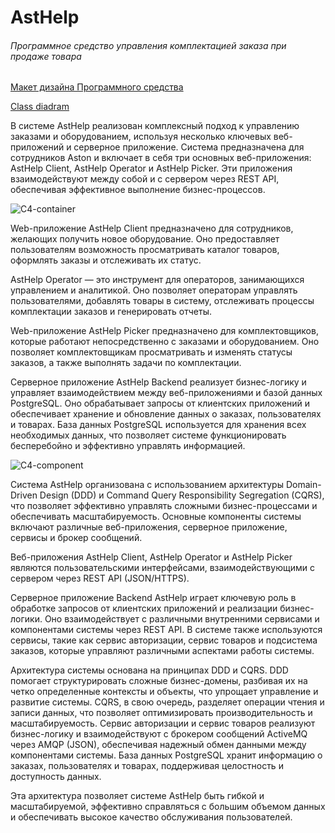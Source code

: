 # AstHelp
###### Программное средство управления комплектацией заказа при продаже товара

 [Макет дизайна Программного средства](https://www.figma.com/design/8CPJnddexH57UAMTKLGtJ4/%D0%B4%D0%B8%D0%BF%D0%BB%D0%BE%D0%BC?node-id=0-1&t=XpH2bcQ2ieBZyz36-1)

 [Class diadram](https://github.com/polinaLesak/AstHelp/doc/images/class.png)


В системе AstHelp реализован комплексный подход к управлению заказами и оборудованием, используя несколько ключевых веб-приложений и серверное приложение. Система предназначена для сотрудников Aston и включает в себя три основных веб-приложения: AstHelp Client, AstHelp Operator и AstHelp Picker. Эти приложения взаимодействуют между собой и с сервером через REST API, обеспечивая эффективное выполнение бизнес-процессов.

![C4-container](https://github.com/polinaLesak/AstHelp/doc/images/C4_container.jpg)
 
 Web-приложение AstHelp Client предназначено для сотрудников, желающих получить новое оборудование. Оно предоставляет пользователям возможность просматривать каталог товаров, оформлять заказы и отслеживать их статус.

AstHelp Operator — это инструмент для операторов, занимающихся управлением и аналитикой. Оно позволяет операторам управлять пользователями, добавлять товары в систему, отслеживать процессы комплектации заказов и генерировать отчеты. 

Web-приложение AstHelp Picker предназначено для комплектовщиков, которые работают непосредственно с заказами и оборудованием. Оно позволяет комплектовщикам просматривать и изменять статусы заказов, а также выполнять задачи по комплектации.

Серверное приложение AstHelp Backend реализует бизнес-логику и управляет взаимодействием между веб-приложениями и базой данных PostgreSQL. Оно обрабатывает запросы от клиентских приложений и обеспечивает хранение и обновление данных о заказах, пользователях и товарах. База данных PostgreSQL используется для хранения всех необходимых данных, что позволяет системе функционировать бесперебойно и эффективно управлять информацией.

![C4-component](https://github.com/polinaLesak/AstHelp/doc/images/C4_component.jpg)

Система AstHelp организована с использованием архитектуры Domain-Driven Design (DDD) и Command Query Responsibility Segregation (CQRS), что позволяет эффективно управлять сложными бизнес-процессами и обеспечивать масштабируемость. Основные компоненты системы включают различные веб-приложения, серверное приложение, сервисы и брокер сообщений.

Веб-приложения AstHelp Client, AstHelp Operator и AstHelp Picker являются пользовательскими интерфейсами, взаимодействующими с сервером через REST API (JSON/HTTPS).

Серверное приложение Backend AstHelp играет ключевую роль в обработке запросов от клиентских приложений и реализации бизнес-логики. Оно взаимодействует с различными внутренними сервисами и компонентами системы через REST API. В системе также используются сервисы, такие как сервис авторизации, сервис товаров и подсистема заказов, которые управляют различными аспектами работы системы.

Архитектура системы основана на принципах DDD и CQRS. DDD помогает структурировать сложные бизнес-домены, разбивая их на четко определенные контексты и объекты, что упрощает управление и развитие системы. CQRS, в свою очередь, разделяет операции чтения и записи данных, что позволяет оптимизировать производительность и масштабируемость. Сервис авторизации и сервис товаров реализуют бизнес-логику и взаимодействуют с брокером сообщений ActiveMQ через AMQP (JSON), обеспечивая надежный обмен данными между компонентами системы. База данных PostgreSQL хранит информацию о заказах, пользователях и товарах, поддерживая целостность и доступность данных.

Эта архитектура позволяет системе AstHelp быть гибкой и масштабируемой, эффективно справляться с большим объемом данных и обеспечивать высокое качество обслуживания пользователей.


